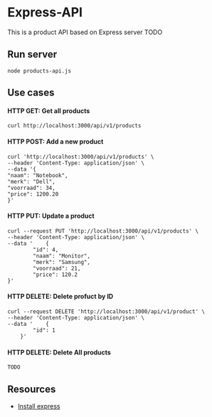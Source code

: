 # Express-API 
This is a product API based on Express server
TODO

## Run server
```
node products-api.js
```
## Use cases
#### HTTP GET: Get all products
```
curl http://localhost:3000/api/v1/products
```
#### HTTP POST: Add a new product
```
curl 'http://localhost:3000/api/v1/products' \
--header 'Content-Type: application/json' \
--data '{
"naam": "Notebook",
"merk": "Dell",
"voorraad": 34,
"price": 1200.20
}'
```
#### HTTP PUT: Update a product
```
curl --request PUT 'http://localhost:3000/api/v1/products' \
--header 'Content-Type: application/json' \
--data '    {
        "id": 4,
        "naam": "Monitor",
        "merk": "Samsung",
        "voorraad": 21,
        "price": 120.2
}'
```

#### HTTP DELETE: Delete profuct by ID
```
curl --request DELETE 'http://localhost:3000/api/v1/product' \
--header 'Content-Type: application/json' \
--data '    {
        "id": 1
    }'
```

#### HTTP DELETE: Delete All products
```
TODO
```

## Resources
* [Install express](https://expressjs.com/en/starter/installing.html)
